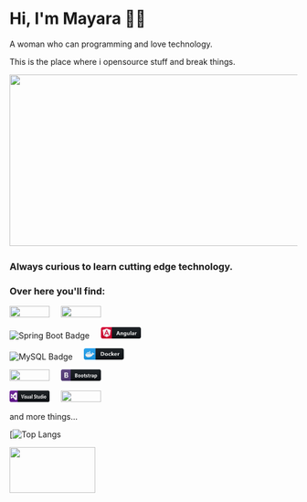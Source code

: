 # Hi, I'm Mayara 👩‍💻

A woman who can programming and love technology.  

This is the place where i opensource stuff and break things.  

<p align="left">
<img src="https://media1.giphy.com/media/LMcB8XospGZO8UQq87/giphy.gif?cid=ecf05e478gsfqosh67e3ktlzte0ktzlkc0x155caglw3mpq3&rid=giphy.gif" width="600" height="300">
<p>    

### Always curious to learn cutting edge technology.  
### Over here you'll find:

<p align="left">
<img src="https://raw.githubusercontent.com/MikeCodesDotNET/ColoredBadges/master/png/dev/languages/java.png" width="70" height="20">&nbsp;&nbsp;&nbsp;&nbsp;
<img src="https://raw.githubusercontent.com/MikeCodesDotNET/ColoredBadges/master/png/dev/languages/js.png" width="70" height="20">&nbsp;&nbsp;&nbsp;&nbsp;

![Spring Boot Badge](https://img.shields.io/badge/-SpringBoot-green?style=flat&logo=SpringBoot&logoColor=white&link=https://codepen.io/laly_x/collections/) &nbsp;&nbsp;&nbsp;
<img src="https://raw.githubusercontent.com/MikeCodesDotNET/ColoredBadges/master/png/dev/frameworks/angular.png" width="70" height="20">&nbsp;&nbsp;&nbsp;&nbsp;  

![MySQL Badge](https://img.shields.io/badge/-MySQL-blue?style=flat&logo=MySQL&logoColor=white&link=https://codepen.io/laly_x/collections/)&nbsp;&nbsp;&nbsp;&nbsp;
<img src="https://raw.githubusercontent.com/MikeCodesDotNET/ColoredBadges/master/png/dev/tools/docker.png" width="70" height="20">&nbsp;&nbsp;&nbsp;&nbsp;
<p align="left">
  
<img src="https://raw.githubusercontent.com/MikeCodesDotNET/ColoredBadges/master/png/dev/frameworks/nodejs.png" width="70" height="20">&nbsp;&nbsp;&nbsp;&nbsp;
<img src="https://raw.githubusercontent.com/MikeCodesDotNET/ColoredBadges/master/png/dev/frameworks/bootstrap.png" width="70" height="20">&nbsp;&nbsp;&nbsp;&nbsp;
  
<img src="https://raw.githubusercontent.com/MikeCodesDotNET/ColoredBadges/master/png/dev/tools/visualstudio.png" width="70" height="20">&nbsp;&nbsp;&nbsp;&nbsp;
<img src="https://raw.githubusercontent.com/MikeCodesDotNET/ColoredBadges/master/png/dev/tools/eclipse.png" width="70" height="20">&nbsp;&nbsp;&nbsp;&nbsp;
<p>    

and more things...    

[![Top Langs](https://github-readme-stats.vercel.app/api/top-langs/?username=DottaMP&layout=compact&theme=radical)
<p align="left">
<img src="https://media0.giphy.com/media/AOSwwqVjNZlDO/200w.webp?cid=ecf05e4758d1a0e51cc00438214c03daf26abc95ba41b2d2&rid=200w.webp" width="150" height="80">
<p>   


<!--
**DottaMP/DottaMP** is a ✨ _special_ ✨ repository because its `README.md` (this file) appears on your GitHub profile.


<!--
Here are some ideas to get you started:

<!--- 🔭 I’m currently working on ...
<!--- 🌱 I’m currently learning ...
<!--- 👯 I’m looking to collaborate on ...
<!--- 🤔 I’m looking for help with ...
<!--- 💬 Ask me about ...
<!--- 📫 How to reach me: ...
<!--- 😄 Pronouns: ...
<!--- ⚡ Fun fact: ...
->

